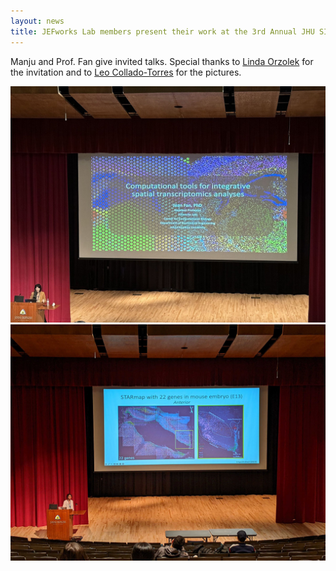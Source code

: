 ```yaml
---
layout: news
title: JEFworks Lab members present their work at the 3rd Annual JHU SIngle Cell Symposium.
---
```


Manju and Prof. Fan give invited talks. Special thanks to [Linda Orzolek](https://twitter.com/LindaOrzolek) for the invitation and to [Leo Collado-Torres](https://twitter.com/LindaOrzolek) for the pictures.

![](/assets/news/sctc_2023-1.jpg)
![](/assets/news/sctc_2023-2.jpg)
